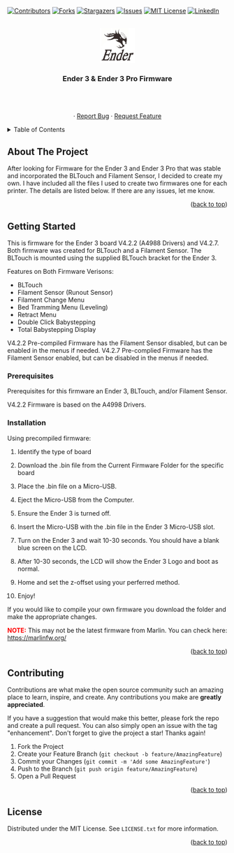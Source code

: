 <!-- Improved compatibility of back to top link: See: https://github.com/othneildrew/Best-README-Template/pull/73 -->
<a name="readme-top"></a>
<!--
*** Thanks for checking out the Best-README-Template. If you have a suggestion
*** that would make this better, please fork the repo and create a pull request
*** or simply open an issue with the tag "enhancement".
*** Don't forget to give the project a star!
*** Thanks again! Now go create something AMAZING! :D
-->



<!-- PROJECT SHIELDS -->
<!--
*** I'm using markdown "reference style" links for readability.
*** Reference links are enclosed in brackets [ ] instead of parentheses ( ).
*** See the bottom of this document for the declaration of the reference variables
*** for contributors-url, forks-url, etc. This is an optional, concise syntax you may use.
*** https://www.markdownguide.org/basic-syntax/#reference-style-links
-->
[![Contributors][contributors-shield]][contributors-url]
[![Forks][forks-shield]][forks-url]
[![Stargazers][stars-shield]][stars-url]
[![Issues][issues-shield]][issues-url]
[![MIT License][license-shield]][license-url]
[![LinkedIn][linkedin-shield]][linkedin-url]



<!-- PROJECT LOGO -->
<br />
<div align="center">
  <a href="https://github.com/DJake-P/Ender3Firmware">
    <img src="images/ender3.png" alt="Logo" width="80" height="80">
  </a>

<h3 align="center">Ender 3 & Ender 3 Pro Firmware</h3>

  <p align="center">
    <!--project_description-->
    <br />
    <!--<a href="https://github.com/DJake-P/Ender3Firmware/issues"><strong>Explore the docs »</strong></a>-->
    <br />
    <br />
    <!--<a href="https://github.com/DJake-P/Ender3Firmware">View Demo</a>-->
    ·
    <a href="https://github.com/DJake-P/Ender3Firmware/issues">Report Bug</a>
    ·
    <a href="https://github.com/DJake-P/Ender3Firmware/issues">Request Feature</a>
  </p>
</div>



<!-- TABLE OF CONTENTS -->
<details>
  <summary>Table of Contents</summary>
  <ol>
    <li>
      <a href="#about-the-project">About The Project</a>
      <!--<ul>
        <li><a href="#built-with">Built With</a></li>
      </ul>-->
    </li>
    <li>
      <a href="#getting-started">Getting Started</a>
      <ul>
        <li><a href="#prerequisites">Prerequisites</a></li>
        <li><a href="#installation">Installation</a></li>
      </ul>
    </li>
    <li><a href="#usage">Usage</a></li>
    <!--<li><a href="#roadmap">Roadmap</a></li>
    <li><a href="#contributing">Contributing</a></li>-->
    <li><a href="#license">License</a></li>
    <!--<li><a href="#contact">Contact</a></li>
    <li><a href="#acknowledgments">Acknowledgments</a></li>-->
  </ol>
</details>



<!-- ABOUT THE PROJECT -->
## About The Project

<!--[![Product Name Screen Shot][product-screenshot]](https://example.com)-->

After looking for Firmware for the Ender 3 and Ender 3 Pro that was stable and incorporated the BLTouch and Filament Sensor, I decided to create my own. I have included all the files I used to create two firmwares one for each printer. The details are listed below. If there are any issues, let me know.  

<p align="right">(<a href="#readme-top">back to top</a>)</p>



<!--### Built With

* [![Next][Next.js]][Next-url]
* [![React][React.js]][React-url]
* [![Vue][Vue.js]][Vue-url]
* [![Angular][Angular.io]][Angular-url]
* [![Svelte][Svelte.dev]][Svelte-url]
* [![Laravel][Laravel.com]][Laravel-url]
* [![Bootstrap][Bootstrap.com]][Bootstrap-url]
* [![JQuery][JQuery.com]][JQuery-url]

<p align="right">(<a href="#readme-top">back to top</a>)</p>-->



<!-- GETTING STARTED -->
## Getting Started

This is firmware for the Ender 3 board V4.2.2 (A4988 Drivers) and V4.2.7. Both firmware was created for BLTouch and a Filament Sensor. The BLTouch is mounted using the supplied BLTouch bracket for the Ender 3. 

Features on Both Firmware Verisons: 
- BLTouch
- Filament Sensor (Runout Sensor)
- Filament Change Menu 
- Bed Tramming Menu (Leveling)
- Retract Menu 
- Double Click Babystepping
- Total Babystepping Display

V4.2.2 Pre-compiled Firmware has the Filament Sensor disabled, but can be enabled in the menus if needed. 
V4.2.7 Pre-complied Firmware has the Filament Sensor enabled, but can be disabled in the menus if needed. 


### Prerequisites

Prerequisites for this firmware an Ender 3, BLTouch, and/or Filament Sensor. 

V4.2.2 Firmware is based on the A4998 Drivers. 

### Installation

Using precompiled firmware: 

1. Identify the type of board

2. Download the .bin file from the Current Firmware Folder for the specific board
   
3. Place the .bin file on a Micro-USB.

4. Eject the Micro-USB from the Computer. 

5. Ensure the Ender 3 is turned off.

6. Insert the Micro-USB with the .bin file in the Ender 3 Micro-USB slot. 

7. Turn on the Ender 3 and wait 10-30 seconds. You should have a blank blue screen on the LCD. 

8. After 10-30 seconds, the LCD will show the Ender 3 Logo and boot as normal. 

9. Home and set the z-offset using your perferred method. 

10. Enjoy!

If you would like to compile your own firmware you download the folder and make the appropriate changes. 

<b><a style="color:red;">NOTE:</a></b> This may not be the latest firmware from Marlin. You can check here: <a href="https://marlinfw.org/">https://marlinfw.org/</a>

<p align="right">(<a href="#readme-top">back to top</a>)</p>



<!-- USAGE EXAMPLES 
## Usage

Use this space to show useful examples of how a project can be used. Additional screenshots, code examples and demos work well in this space. You may also link to more resources.

_For more examples, please refer to the [Documentation](https://example.com)_

<p align="right">(<a href="#readme-top">back to top</a>)</p> -->



<!-- ROADMAP 
## Roadmap

- [ ] Feature 1
- [ ] Feature 2
- [ ] Feature 3
    - [ ] Nested Feature

See the [open issues](https://github.com/github_username/repo_name/issues) for a full list of proposed features (and known issues).

<p align="right">(<a href="#readme-top">back to top</a>)</p> -->



<!-- CONTRIBUTING -->
## Contributing

Contributions are what make the open source community such an amazing place to learn, inspire, and create. Any contributions you make are **greatly appreciated**.

If you have a suggestion that would make this better, please fork the repo and create a pull request. You can also simply open an issue with the tag "enhancement".
Don't forget to give the project a star! Thanks again!

1. Fork the Project
2. Create your Feature Branch (`git checkout -b feature/AmazingFeature`)
3. Commit your Changes (`git commit -m 'Add some AmazingFeature'`)
4. Push to the Branch (`git push origin feature/AmazingFeature`)
5. Open a Pull Request

<p align="right">(<a href="#readme-top">back to top</a>)</p>



<!-- LICENSE -->
## License

Distributed under the MIT License. See `LICENSE.txt` for more information.

<p align="right">(<a href="#readme-top">back to top</a>)</p>



<!-- CONTACT 
## Contact

Jake Porter - [@twitter_handle](https://twitter.com/twitter_handle) - email@email_client.com

Project Link: [https://github.com/DJake-P/Ender3Firmware](https://github.com/DJake-P/Ender3Firmware)

<p align="right">(<a href="#readme-top">back to top</a>)</p>-->



<!-- ACKNOWLEDGMENTS 
## Acknowledgments

* []()
* []()
* []()

<p align="right">(<a href="#readme-top">back to top</a>)</p>-->



<!-- MARKDOWN LINKS & IMAGES -->
<!-- https://www.markdownguide.org/basic-syntax/#reference-style-links -->
[contributors-shield]: https://img.shields.io/github/contributors/github_username/repo_name.svg?style=for-the-badge
[contributors-url]: https://github.com/github_username/repo_name/graphs/contributors
[forks-shield]: https://img.shields.io/github/forks/github_username/repo_name.svg?style=for-the-badge
[forks-url]: https://github.com/github_username/repo_name/network/members
[stars-shield]: https://img.shields.io/github/stars/github_username/repo_name.svg?style=for-the-badge
[stars-url]: https://github.com/github_username/repo_name/stargazers
[issues-shield]: https://img.shields.io/github/issues/github_username/repo_name.svg?style=for-the-badge
[issues-url]: https://github.com/github_username/repo_name/issues
[license-shield]: https://img.shields.io/github/license/github_username/repo_name.svg?style=for-the-badge
[license-url]: https://github.com/github_username/repo_name/blob/master/LICENSE.txt
[linkedin-shield]: https://img.shields.io/badge/-LinkedIn-black.svg?style=for-the-badge&logo=linkedin&colorB=555
[linkedin-url]: https://linkedin.com/in/linkedin_username
[product-screenshot]: images/screenshot.png
[Next.js]: https://img.shields.io/badge/next.js-000000?style=for-the-badge&logo=nextdotjs&logoColor=white
[Next-url]: https://nextjs.org/
[React.js]: https://img.shields.io/badge/React-20232A?style=for-the-badge&logo=react&logoColor=61DAFB
[React-url]: https://reactjs.org/
[Vue.js]: https://img.shields.io/badge/Vue.js-35495E?style=for-the-badge&logo=vuedotjs&logoColor=4FC08D
[Vue-url]: https://vuejs.org/
[Angular.io]: https://img.shields.io/badge/Angular-DD0031?style=for-the-badge&logo=angular&logoColor=white
[Angular-url]: https://angular.io/
[Svelte.dev]: https://img.shields.io/badge/Svelte-4A4A55?style=for-the-badge&logo=svelte&logoColor=FF3E00
[Svelte-url]: https://svelte.dev/
[Laravel.com]: https://img.shields.io/badge/Laravel-FF2D20?style=for-the-badge&logo=laravel&logoColor=white
[Laravel-url]: https://laravel.com
[Bootstrap.com]: https://img.shields.io/badge/Bootstrap-563D7C?style=for-the-badge&logo=bootstrap&logoColor=white
[Bootstrap-url]: https://getbootstrap.com
[JQuery.com]: https://img.shields.io/badge/jQuery-0769AD?style=for-the-badge&logo=jquery&logoColor=white
[JQuery-url]: https://jquery.com 
